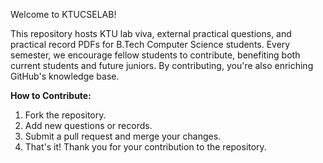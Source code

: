 Welcome to KTUCSELAB!

This repository hosts KTU lab viva, external practical questions, and practical record PDFs for B.Tech Computer Science students. Every semester, we encourage fellow students to contribute, benefiting both current students and future juniors. By contributing, you're also enriching GitHub's knowledge base.

**How to Contribute:**
1. Fork the repository.
2. Add new questions or records.
3. Submit a pull request and merge your changes.
4. That's it! Thank you for your contribution to the repository.
